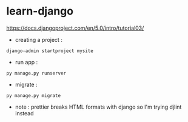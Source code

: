 # learn-django

https://docs.djangoproject.com/en/5.0/intro/tutorial03/

- creating a project :

`django-admin startproject mysite`

- run app :

`py manage.py runserver`

- migrate :

`py manage.py migrate`

- note : prettier breaks HTML formats with django so I'm trying djlint instead

